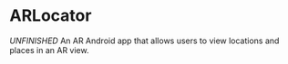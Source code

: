 # ARLocator
*UNFINISHED* An AR Android app that allows users to view locations and places in an AR view.
